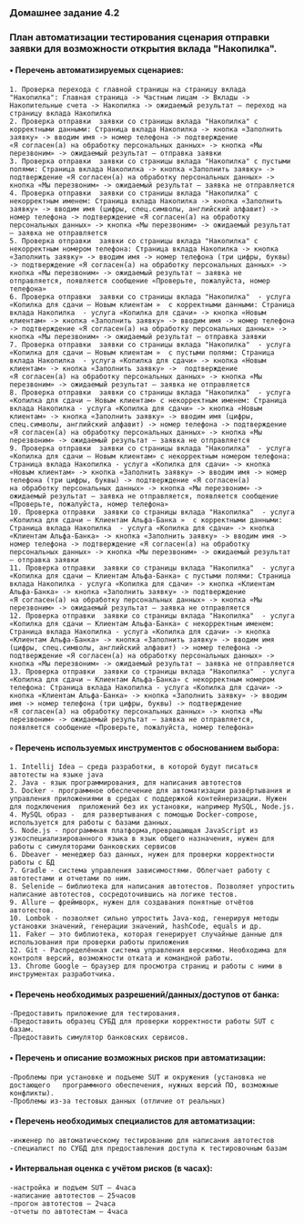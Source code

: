 ### Домашнее задание 4.2

### План автоматизации тестирования сценария отправки заявки для возможности открытия вклада "Накопилка".

 ####   • Перечень автоматизируемых сценариев:

    1. Проверка перехода с главной страницы на страницу вклада "Накопилка": Главная страница -> Частным лицам -> Вклады -> Накопительные счета -> Накопилка -> ожидаемый результат – переход на страницу вклада Накопилка
    2. Проверка отправки  ­заявки со страницы вклада "Накопилка" с корректными данными: Страница вклада Накопилка -> кнопка «Заполнить заявку» -> вводим имя -> номер телефона -> подтверждение «Я согласен(а) на обработку персональных данных» -> кнопка «Мы перезвоним» -> ожидаемый результат – отправка заявки
    3. Проверка отправки  ­заявки со страницы вклада "Накопилка" с пустыми полями: Страница вклада Накопилка -> кнопка «Заполнить заявку» -> подтверждение «Я согласен(а) на обработку персональных данных» -> кнопка «Мы перезвоним» -> ожидаемый результат – заявка не отправляется
    4. Проверка отправки  ­заявки со страницы вклада "Накопилка" с некорректным именем: Страница вклада Накопилка -> кнопка «Заполнить заявку» -> вводим имя (цифры, спец.символы, английский алфавит) -> номер телефона -> подтверждение «Я согласен(а) на обработку персональных данных» -> кнопка «Мы перезвоним» -> ожидаемый результат – заявка не отправляется
    5. Проверка отправки  ­заявки со страницы вклада "Накопилка" с некорректным номером телефона: Страница вклада Накопилка -> кнопка «Заполнить заявку» -> вводим имя -> номер телефона (три цифры, буквы) -> подтверждение «Я согласен(а) на обработку персональных данных» -> кнопка «Мы перезвоним» -> ожидаемый результат – заявка не отправляется, появляется сообщение «Проверьте, пожалуйста, номер телефона»
    6. Проверка отправки  ­заявки со страницы вклада "Накопилка"  - услуга «Копилка для сдачи – Новым клиентам »  с корректными данными: Страница вклада Накопилка  - услуга «Копилка для сдачи» -> кнопка «Новым клиентам» -> кнопка «Заполнить заявку» -> вводим имя -> номер телефона -> подтверждение «Я согласен(а) на обработку персональных данных» -> кнопка «Мы перезвоним» -> ожидаемый результат – отправка заявки
    7. Проверка отправки  ­заявки со страницы вклада "Накопилка"  - услуга «Копилка для сдачи – Новым клиентам »  с пустыми полями: Страница вклада Накопилка  - услуга «Копилка для сдачи» -> кнопка «Новым клиентам» -> кнопка «Заполнить заявку» ->  подтверждение «Я согласен(а) на обработку персональных данных» -> кнопка «Мы перезвоним» -> ожидаемый результат – заявка не отправляется
    8. Проверка отправки  ­заявки со страницы вклада "Накопилка"  - услуга «Копилка для сдачи – Новым клиентам» с некорректным именем: Страница вклада Накопилка - услуга «Копилка для сдачи» -> кнопка «Новым клиентам» -> кнопка «Заполнить заявку» -> вводим имя (цифры, спец.символы, английский алфавит) -> номер телефона -> подтверждение «Я согласен(а) на обработку персональных данных» -> кнопка «Мы перезвоним» -> ожидаемый результат – заявка не отправляется
    9. Проверка отправки  ­заявки со страницы вклада "Накопилка"  - услуга «Копилка для сдачи – Новым клиентам» с некорректным номером телефона: Страница вклада Накопилка - услуга «Копилка для сдачи» -> кнопка «Новым клиентам» -> кнопка «Заполнить заявку» -> вводим имя -> номер телефона (три цифры, буквы) -> подтверждение «Я согласен(а) на обработку персональных данных» -> кнопка «Мы перезвоним» -> ожидаемый результат – заявка не отправляется, появляется сообщение «Проверьте, пожалуйста, номер телефона»
    10. Проверка отправки  ­заявки со страницы вклада "Накопилка"  - услуга «Копилка для сдачи – Клиентам Альфа-Банка »  с корректными данными: Страница вклада Накопилка  - услуга «Копилка для сдачи» -> кнопка «Клиентам Альфа-Банка» -> кнопка «Заполнить заявку» -> вводим имя -> номер телефона -> подтверждение «Я согласен(а) на обработку персональных данных» -> кнопка «Мы перезвоним» -> ожидаемый результат – отправка заявки
    11. Проверка отправки  ­заявки со страницы вклада "Накопилка"  - услуга «Копилка для сдачи – Клиентам Альфа-Банка» с пустыми полями: Страница вклада Накопилка - услуга «Копилка для сдачи» -> кнопка «Клиентам Альфа-Банка» -> кнопка «Заполнить заявку» -> подтверждение «Я согласен(а) на обработку персональных данных» -> кнопка «Мы перезвоним» -> ожидаемый результат – заявка не отправляется
    12. Проверка отправки  ­заявки со страницы вклада "Накопилка"  - услуга «Копилка для сдачи – Клиентам Альфа-Банка» с некорректным именем: Страница вклада Накопилка - услуга «Копилка для сдачи» -> кнопка «Клиентам Альфа-Банка» -> кнопка «Заполнить заявку» -> вводим имя (цифры, спец.символы, английский алфавит) -> номер телефона -> подтверждение «Я согласен(а) на обработку персональных данных» -> кнопка «Мы перезвоним» -> ожидаемый результат – заявка не отправляется
    13. Проверка отправки  ­заявки со страницы вклада "Накопилка"  - услуга «Копилка для сдачи – Клиентам Альфа-Банка» с некорректным номером телефона: Страница вклада Накопилка - услуга «Копилка для сдачи» -> кнопка «Клиентам Альфа-Банка» -> кнопка «Заполнить заявку» -> вводим имя -> номер телефона (три цифры, буквы) -> подтверждение «Я согласен(а) на обработку персональных данных» -> кнопка «Мы перезвоним» -> ожидаемый результат – заявка не отправляется, появляется сообщение «Проверьте, пожалуйста, номер телефона»

 #### ◦ Перечень используемых инструментов с обоснованием выбора:

    1. Intellij Idea — среда разработки, в которой будут писаться автотесты на языке java
    2. Java - язык программирования, для написания автотестов
    3. Docker - программное обеспечение для автоматизации развёртывания и управления приложениями в средах с поддержкой контейнеризации. Нужен для подключения  приложений без их установки, например MySQL, Node.js.
    4. MySQL образ -  для развертывания с помощью Docker-compose, используется для работы с базами данных.
    5. Node.js - программная платформа,превращающая JavaScript из узкоспециализированного языка в язык общего назначения, нужен для работы с симуляторами банковских сервисов
    6. Dbeaver - менеджер баз данных, нужен для проверки корректности работы с БД
    7. Gradle - система управления зависимостями. Облегчает работу с автотестами и отчетами по ним. 
    8. Selenide – библиотека для написания автотестов. Позволяет упростить написание автотестов, сосредоточившись на логике тестов. 
    9. Allure – фреймворк, нужен для создавания понятные отчётов автотестов.
    10. Lombok - позволяет сильно упростить Java-код, генерируя методы установки значений, генерации значений, hashCode, equals и др.
    11. Faker – это библиотека, которая генерирует случайные данные для использования при проверки работы приложения 
    12. Git - Распределённая система управления версиями. Необходима для контроля версий, возможности отката и командной работы.
    13. Chrome Google – браузер для просмотра страниц и работы с ними в инструментах разработчика.       

#### • Перечень необходимых разрешений/данных/доступов от банка:
 
    -Предоставить приложение для тестирования.
    -Предоставить образец СУБД для проверки корректности работы SUT с базам.
    -Предоставить симулятор банковских сервисов.

#### • Перечень и описание возможных рисков при автоматизации:

    -Проблемы при установке и подъеме SUT и окружения (установка не достающего   программного обеспечения, нужных версий ПО, возможные конфликты).
    -Проблемы из-за тестовых данных (отличие от реальных)

#### • Перечень необходимых специалистов для автоматизации:

    -инженер по автоматическому тестированию для написания автотестов
    -специалист по СУБД для предоставления доступа к тестировочным базам
 
#### • Интервальная оценка с учётом рисков (в часах):

    -настройка и подъем SUT – 4часа
    -написание автотестов – 25часов
    -прогон автотестов – 2часа
    -отчеты по автотестам – 4часа
  

